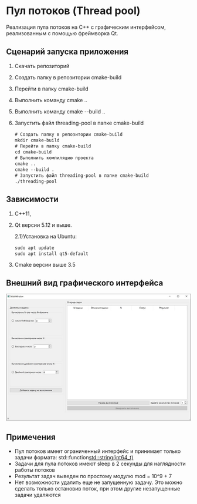 # Пул потоков (Thread pool)

Реализация пула потоков на C++ c графическим интерфейсом, реализованным с помощью фреймворка Qt.

## Сценарий запуска приложения
1) Скачать репозиторий
2) Создать папку в репозитории cmake-build
3) Перейти в папку cmake-build
4) Выполнить команду cmake ..
6) Выполнить команду cmake --build ..
7) Запустить файл threading-pool в папке cmake-build

   ```shell
   # Создать папку в репозитории cmake-build
   mkdir cmake-build
   # Перейти в папку cmake-build
   cd cmake-build 
   # Выполнить компиляцию проекта
   cmake ..
   cmake --build .
   # Запустить файл threading-pool в папке cmake-build
   ./threading-pool
   ```



## Зависимости
1) C++11,
2) Qt версии 5.12 и выше.
   
   2.1)Установка на Ubuntu: 
   ```shell 
   sudo apt update
   sudo apt install qt5-default
   ```

4) Cmake версии выше 3.5


## Внешний вид графического интерфейса 

![Внешний вид графического интерфейса](https://github.com/DimaSidorenko/threading-pool/blob/master/UI_small.jpg)

## Примечения
- Пул потоков имеет ограниченный интерфейс и принимает только задачи формата: std::function<std::string(int64_t)>
- Задачи для пула потоков имеют sleep в 2 секунды для наглядности работы потоков
- Результат задач выведен по простому модулю mod = 10^9 + 7
- Нет возможности удалить еще не запущенную задачу. Это можно сделать только остановив поток, при этом другие незапущенные задачи удаляются
 

